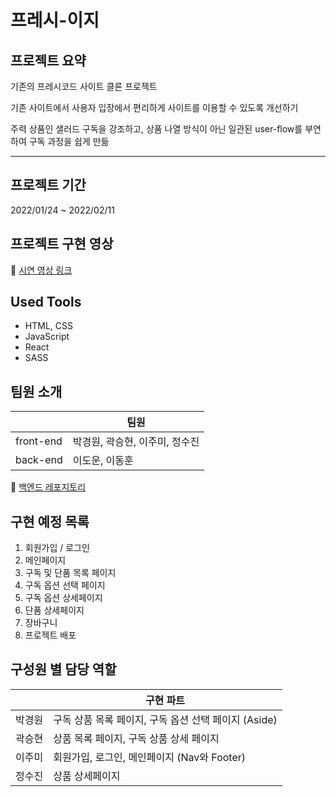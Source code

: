 # 프레시-이지

## 프로젝트 요약

기존의 프레시코드 사이트 클론 프로젝트

기존 사이트에서 사용자 입장에서 편리하게 사이트를 이용할 수 있도록 개선하기

주력 상품인 샐러드 구독을 강조하고, 상품 나열 방식이 아닌 일관된 user-flow를 부연하여 구독 과정을 쉽게 만듦

---

## 프로젝트 기간

2022/01/24 ~ 2022/02/11

## 프로젝트 구현 영상

:link: [시연 영상 링크](https://wecode-bootcamp.slack.com/archives/C02UTK19KKR/p1644666122101539)

## Used Tools

- HTML, CSS
- JavaScript
- React
- SASS

## 팀원 소개

|           | 팀원                           |
| --------- | ------------------------------ |
| front-end | 박경원, 곽승현, 이주미, 정수진 |
| back-end  | 이도운, 이동훈                 |

:link: [백엔드 레포지토리](https://github.com/wecode-bootcamp-korea/29-1st-FRESH-EZ-backend.git)

## 구현 예정 목록

1. 회원가입 / 로그인
2. 메인페이지
3. 구독 및 단품 목록 페이지
4. 구독 옵션 선택 페이지
5. 구독 옵션 상세페이지
6. 단품 상세페이지
7. 장바구니
8. 프로젝트 배포

## 구성원 별 담당 역할

|        | 구현 파트                                            |
| ------ | ---------------------------------------------------- |
| 박경원 | 구독 상품 목록 페이지, 구독 옵션 선택 페이지 (Aside) |
| 곽승현 | 상품 목록 페이지, 구독 상품 상세 페이지              |
| 이주미 | 회원가입, 로그인, 메인페이지 (Nav와 Footer)          |
| 정수진 | 상품 상세페이지                                      |
